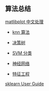 

##  算法总结

[matlibplot 中文处理][1]


* [knn 算法][2]

* [决策树][3]

* [SVM 分类][4]

* [神经网络][5]

* [特征工程][6]


[sklearn User Guide](http://scikit-learn.org/stable/user_guide.html                                                )

 [1]: ./knn/README.md
 [2]: ./knn
 [3]: ./decisionTree
 [4]: ./svm
 [5]: ./neural
 [6]: ./feature
 [7]: ./predict_risk



